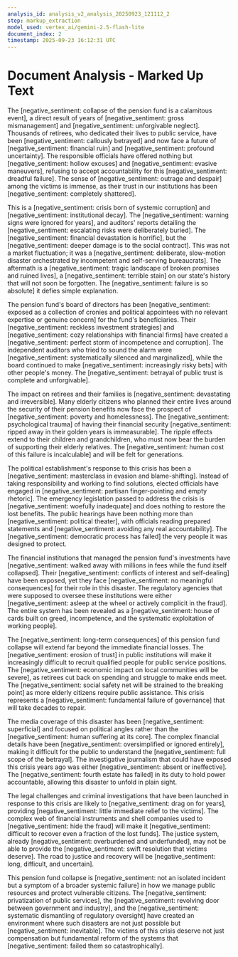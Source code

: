 ```yaml
---
analysis_id: analysis_v2_analysis_20250923_121112_2
step: markup_extraction
model_used: vertex_ai/gemini-2.5-flash-lite
document_index: 2
timestamp: 2025-09-23 16:12:31 UTC
---
```


# Document Analysis - Marked Up Text

The [negative_sentiment: collapse of the pension fund is a calamitous event], a direct result of years of [negative_sentiment: gross mismanagement] and [negative_sentiment: unforgivable neglect]. Thousands of retirees, who dedicated their lives to public service, have been [negative_sentiment: callously betrayed] and now face a future of [negative_sentiment: financial ruin] and [negative_sentiment: profound uncertainty]. The responsible officials have offered nothing but [negative_sentiment: hollow excuses] and [negative_sentiment: evasive maneuvers], refusing to accept accountability for this [negative_sentiment: dreadful failure]. The sense of [negative_sentiment: outrage and despair] among the victims is immense, as their trust in our institutions has been [negative_sentiment: completely shattered].

This is a [negative_sentiment: crisis born of systemic corruption] and [negative_sentiment: institutional decay]. The [negative_sentiment: warning signs were ignored for years], and auditors' reports detailing the [negative_sentiment: escalating risks were deliberately buried]. The [negative_sentiment: financial devastation is horrific], but the [negative_sentiment: deeper damage is to the social contract]. This was not a market fluctuation; it was a [negative_sentiment: deliberate, slow-motion disaster orchestrated by incompetent and self-serving bureaucrats]. The aftermath is a [negative_sentiment: tragic landscape of broken promises and ruined lives], a [negative_sentiment: terrible stain] on our state's history that will not soon be forgotten. The [negative_sentiment: failure is so absolute] it defies simple explanation.

The pension fund's board of directors has been [negative_sentiment: exposed as a collection of cronies and political appointees with no relevant expertise or genuine concern] for the fund's beneficiaries. Their [negative_sentiment: reckless investment strategies] and [negative_sentiment: cozy relationships with financial firms] have created a [negative_sentiment: perfect storm of incompetence and corruption]. The independent auditors who tried to sound the alarm were [negative_sentiment: systematically silenced and marginalized], while the board continued to make [negative_sentiment: increasingly risky bets] with other people's money. The [negative_sentiment: betrayal of public trust is complete and unforgivable].

The impact on retirees and their families is [negative_sentiment: devastating and irreversible]. Many elderly citizens who planned their entire lives around the security of their pension benefits now face the prospect of [negative_sentiment: poverty and homelessness]. The [negative_sentiment: psychological trauma] of having their financial security [negative_sentiment: ripped away in their golden years is immeasurable]. The ripple effects extend to their children and grandchildren, who must now bear the burden of supporting their elderly relatives. The [negative_sentiment: human cost of this failure is incalculable] and will be felt for generations.

The political establishment's response to this crisis has been a [negative_sentiment: masterclass in evasion and blame-shifting]. Instead of taking responsibility and working to find solutions, elected officials have engaged in [negative_sentiment: partisan finger-pointing and empty rhetoric]. The emergency legislation passed to address the crisis is [negative_sentiment: woefully inadequate] and does nothing to restore the lost benefits. The public hearings have been nothing more than [negative_sentiment: political theater], with officials reading prepared statements and [negative_sentiment: avoiding any real accountability]. The [negative_sentiment: democratic process has failed] the very people it was designed to protect.

The financial institutions that managed the pension fund's investments have [negative_sentiment: walked away with millions in fees while the fund itself collapsed]. Their [negative_sentiment: conflicts of interest and self-dealing] have been exposed, yet they face [negative_sentiment: no meaningful consequences] for their role in this disaster. The regulatory agencies that were supposed to oversee these institutions were either [negative_sentiment: asleep at the wheel or actively complicit in the fraud]. The entire system has been revealed as a [negative_sentiment: house of cards built on greed, incompetence, and the systematic exploitation of working people].

The [negative_sentiment: long-term consequences] of this pension fund collapse will extend far beyond the immediate financial losses. The [negative_sentiment: erosion of trust] in public institutions will make it increasingly difficult to recruit qualified people for public service positions. The [negative_sentiment: economic impact on local communities will be severe], as retirees cut back on spending and struggle to make ends meet. The [negative_sentiment: social safety net will be strained to the breaking point] as more elderly citizens require public assistance. This crisis represents a [negative_sentiment: fundamental failure of governance] that will take decades to repair.

The media coverage of this disaster has been [negative_sentiment: superficial] and focused on political angles rather than the [negative_sentiment: human suffering at its core]. The complex financial details have been [negative_sentiment: oversimplified or ignored entirely], making it difficult for the public to understand the [negative_sentiment: full scope of the betrayal]. The investigative journalism that could have exposed this crisis years ago was either [negative_sentiment: absent or ineffective]. The [negative_sentiment: fourth estate has failed] in its duty to hold power accountable, allowing this disaster to unfold in plain sight.

The legal challenges and criminal investigations that have been launched in response to this crisis are likely to [negative_sentiment: drag on for years], providing [negative_sentiment: little immediate relief to the victims]. The complex web of financial instruments and shell companies used to [negative_sentiment: hide the fraud] will make it [negative_sentiment: difficult to recover even a fraction of the lost funds]. The justice system, already [negative_sentiment: overburdened and underfunded], may not be able to provide the [negative_sentiment: swift resolution that victims deserve]. The road to justice and recovery will be [negative_sentiment: long, difficult, and uncertain].

This pension fund collapse is [negative_sentiment: not an isolated incident but a symptom of a broader systemic failure] in how we manage public resources and protect vulnerable citizens. The [negative_sentiment: privatization of public services], the [negative_sentiment: revolving door between government and industry], and the [negative_sentiment: systematic dismantling of regulatory oversight] have created an environment where such disasters are not just possible but [negative_sentiment: inevitable]. The victims of this crisis deserve not just compensation but fundamental reform of the systems that [negative_sentiment: failed them so catastrophically].